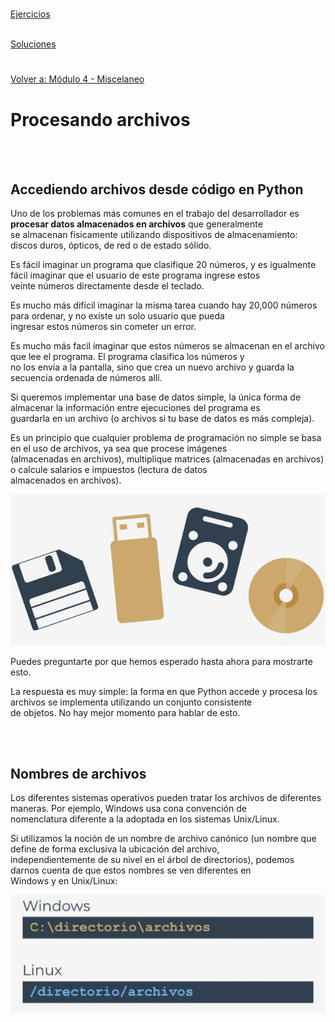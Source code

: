 
<br></br>

#  
[Ejercicios](/Modulo4/Seccion2/Sec2-ej.md)
<br></br>

[Soluciones](/Modulo4/Seccion2/Sec2-ejsol.md)  

#

[Volver a: Módulo 4 - Miscelaneo](../README.md)

# **Procesando archivos**  

<br></br>  

## **Accediendo archivos desde código en Python**    
Uno de los problemas más comunes en el trabajo del desarrollador es **procesar datos almacenados en archivos** que generalmente  
se almacenan físicamente utilizando dispositivos de almacenamiento: discos duros, ópticos, de red o de estado sólido.  

Es fácil imaginar un programa que clasifique 20 números, y es igualmente fácil imaginar que el usuario de este programa ingrese estos  
veinte números directamente desde el teclado.  

Es mucho más difícil imaginar la misma tarea cuando hay 20,000 números para ordenar, y no existe un solo usuario que pueda  
ingresar estos números sin cometer un error.  

Es mucho más facil imaginar que estos números se almacenan en el archivo que lee el programa. El programa clasifica los números y  
no los envía a la pantalla, sino que crea un nuevo archivo y guarda la secuencia ordenada de números allí.  

Si queremos implementar una base de datos simple, la única forma de almacenar la información entre ejecuciones del programa es  
guardarla en un archivo (o archivos si tu base de datos es más compleja).  

Es un principio que cualquier problema de programación no simple se basa en el uso de archivos, ya sea que procese imágenes  
(almacenadas en archivos), multiplique matrices (almacenadas en archivos) o calcule salarios e impuestos (lectura de datos  
almacenados en archivos).  

<p align="center">
<img src="img/almacenamientodedatos.jpg">
</p>  

Puedes preguntarte por que hemos esperado hasta ahora para mostrarte esto.  

La respuesta es muy simple: la forma en que Python accede y procesa los archivos se implementa utilizando un conjunto consistente  
de objetos. No hay mejor momento para hablar de esto.  

<br></br>  


## **Nombres de archivos**  
Los diferentes sistemas operativos pueden tratar los archivos de diferentes maneras. Por ejemplo, Windows usa cona convención de  
nomenclatura diferente a la adoptada en los sistemas Unix/Linux.  

Si utilizamos la noción de un nombre de archivo canónico (un nombre que define de forma exclusiva la ubicación del archivo,  
independientemente de su nivel en el árbol de directorios), podemos darnos cuenta de que estos nombres se ven diferentes en  
Windows y en Unix/Linux:  

<p align="center">
<img src="img/rutasdearchivos.jpg">
</p>  